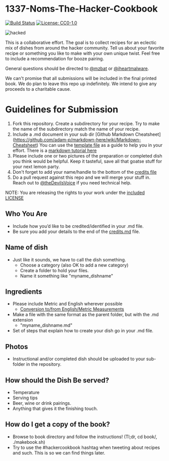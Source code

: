 # 1337-Noms-The-Hacker-Cookbook
[![Build Status](https://travis-ci.org/DEAD10C5/1337-Noms-The-Hacker-Cookbook.svg?branch=master)](https://travis-ci.org/DEAD10C5/1337-Noms-The-Hacker-Cookbook) [![License: CC0-1.0](https://img.shields.io/badge/License-CC0%201.0-lightgrey.svg)](http://creativecommons.org/publicdomain/zero/1.0/)

![hacked](https://github.com/theDevilsVoice/1337-Noms-The-Hacker-Cookbook/blob/master/hacked.jpeg)

This is a collaborative effort. The goal is to collect recipes for an eclectic mix of dishes from around the hacker community. Tell us about your favorite recipe or something you like to make with your own unique twist. Feel free to include a recommendation for booze pairing.

General questions should be directed to [@mzbat](https://twitter.com/mzbat) or [@iheartmalware](https://twitter.com/iheartmalware). 

We can't promise that all submissions will be included in the final printed book. We do plan to leave this repo up indefinitely. We intend to give any proceeds to a charitable cause.

# Guidelines for Submission

1. Fork this repository. Create a subdirectory for your recipe. Try to make the name of the subdirectory match the name of your recipe.
2. Include a .md document in your sub dir [Github Markdown Cheatsheet] (https://github.com/adam-p/markdown-here/wiki/Markdown-Cheatsheet) You can use the [template file](https://github.com/theDevilsVoice/1337-Noms-The-Hacker-Cookbook/blob/master/template.md) as a guide to help you in your effort. There is a [markdown tutorial here](http://www.markdowntutorial.com/)
3. Please include one or two pictures of the preparation or completed dish you think would be helpful. Keep it tasteful, save all that goatse stuff for your next lemon party.
4. Don't forget to add your name/handle to the bottom of the [credits file](https://github.com/theDevilsVoice/1337-Noms-The-Hacker-Cookbook/blob/master/credits.md)
5. Do a pull request against this repo and we will merge your stuff in. Reach out to [@theDevilsVoice](https://twitter.com/thedevilsvoice) if you need technical help.

NOTE: You are releasing the rights to your work under the [included LICENSE](https://github.com/theDevilsVoice/1337-Noms-The-Hacker-Cookbook/blob/master/license.md)

## Who You Are

* Include how you’d like to be credited/identified in your .md file. 
* Be sure you add your details to the end of the [credits.md](https://github.com/theDevilsVoice/1337-Noms-The-Hacker-Cookbook/blob/master/credits.md) file.

## Name of dish

* Just like it sounds, we have to call the dish something. 
    * Choose a category (also OK to add a new category)
    * Create a folder to hold your files. 
    * Name it something like "myname_dishname"

## Ingredients

* Please include Metric and English wherever possible
    * [Conversion to/from English/Metric Measurements](http://www.sciencemadesimple.com/volume_conversion.php)
* Make a file with the same format as the parent folder, but with the .md extension
    * "myname_dishname.md"
* Set of steps that explain how to create your dish go in your .md file.

## Photos 

* Instructional and/or completed dish should be uploaded to your sub-folder in the repository.

## How should the Dish Be served?

* Temperature
* Serving tips
* Beer, wine or drink pairings. 
* Anything that gives it the finishing touch. 

## How do I get a copy of the book?

* Browse to book directory and follow the instructions! (Tl;dr, cd book/, ./makebook.sh)
* Try to use the #hackercookbook hashtag when tweeting about recipes and such. This is so we can find things later.

